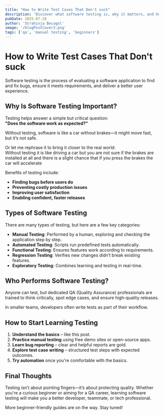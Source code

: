 ```yaml
---
title: "How to Write Test Cases That Don't suck"
description: 'Discover what software testing is, why it matters, and how to get started as a beginner.'
pubDate: 2025-07-28
author: 'Strahinja Becagol'
image: '/blogPostCover3.png'
tags: ['qa', 'manual testing', 'beginners']
---
```


# How to Write Test Cases That Don't suck

Software testing is the process of evaluating a software application to find and fix bugs, ensure it meets requirements, and deliver a better user experience.

## Why Is Software Testing Important?

Testing helps answer a simple but critical question:  
**"Does the software work as expected?"**

Without testing, software is like a car without brakes—it might move fast, but it’s not safe.   
  
Or let me rephrase it to bring it closer to the real world:  
Without testing it is like driving a car but you are not sure if the brakes are installed at all and there is a slight chance that if you press the brakes the car will accelerate

Benefits of testing include:

- **Finding bugs before users do**
- **Preventing costly production issues**
- **Improving user satisfaction**
- **Enabling confident, faster releases**

## Types of Software Testing

There are many types of testing, but here are a few key categories:

- **Manual Testing**: Performed by a human, exploring and checking the application step by step.
- **Automated Testing**: Scripts run predefined tests automatically.
- **Functional Testing**: Ensures features work according to requirements.
- **Regression Testing**: Verifies new changes didn’t break existing features.
- **Exploratory Testing**: Combines learning and testing in real-time.

## Who Performs Software Testing?

Anyone can test, but dedicated QA (Quality Assurance) professionals are trained to think critically, spot edge cases, and ensure high-quality releases.

In smaller teams, developers often write tests as part of their workflow.

## How to Start Learning Testing

1. **Understand the basics** – like this post.
2. **Practice manual testing** using free demo sites or open-source apps.
3. **Learn bug reporting** – clear and helpful reports are gold.
4. **Explore test case writing** – structured test steps with expected outcomes.
5. **Try automation** once you're comfortable with the basics.

## Final Thoughts

Testing isn’t about pointing fingers—it’s about protecting quality. Whether you're a curious beginner or aiming for a QA career, learning software testing will make you a better developer, teammate, or tech professional.

More beginner-friendly guides are on the way. Stay tuned!